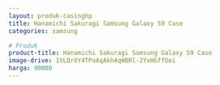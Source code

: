 ```yaml
---
layout: produk-casinghp
title: Hanamichi Sakuragi Samsung Galaxy S9 Case
categories: samsung

# Produk
product-title: Hanamichi Sakuragi Samsung Galaxy S9 Case
image-drive: 1VLQrXY4TPoAqAkh4qWBRl-2YxHGffOoi
harga: 90000
---
```

